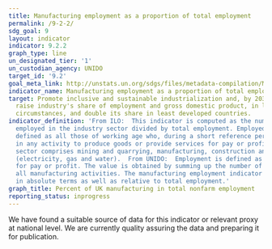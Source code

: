 ```yaml
---
title: Manufacturing employment as a proportion of total employment
permalink: /9-2-2/
sdg_goal: 9
layout: indicator
indicator: 9.2.2
graph_type: line
un_designated_tier: '1'
un_custodian_agency: UNIDO
target_id: '9.2'
goal_meta_link: http://unstats.un.org/sdgs/files/metadata-compilation/Metadata-Goal-9.pdf
indicator_name: Manufacturing employment as a proportion of total employment
target: Promote inclusive and sustainable industrialization and, by 2030, significantly
  raise industry's share of employment and gross domestic product, in line with national
  circumstances, and double its share in least developed countries.
indicator_definition: 'From ILO:  This indicator is computed as the number of persons
  employed in the industry sector divided by total employment. Employed persons are
  defined as all those of working age who, during a short reference period, were engaged
  in any activity to produce goods or provide services for pay or profit. The industry
  sector comprises mining and quarrying, manufacturing, construction and public utilities
  (electricity, gas and water).  From UNIDO:  Employment is defined as a work performed
  for pay or profit. The value is obtained by summing up the number of employed in
  all manufacturing activities. The manufacturing employment indicator is presented
  in absolute terms as well as relative to total employment.'
graph_title: Percent of UK manufacturing in total nonfarm employment
reporting_status: inprogress
---
```


We have found a suitable source of data for this indicator or relevant proxy at national level. We are currently quality assuring the data and preparing it for publication.
